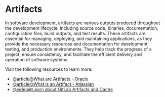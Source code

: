 # Artifacts

In software development, artifacts are various outputs produced throughout the development lifecycle, including source code, binaries, documentation, configuration files, build outputs, and test results. These artifacts are essential for managing, deploying, and maintaining applications, as they provide the necessary resources and documentation for development, testing, and production environments. They help track the progress of a project, ensure consistency, and facilitate the efficient delivery and operation of software systems.

Visit the following resources to learn more:

- [@article@What are Artifacts - Oracle](https://docs.oracle.com/en-us/iaas/Content/devops/using/artifacts.htm)
- [@article@What is an Artifact - Atlassian](https://support.atlassian.com/bitbucket-cloud/docs/use-artifacts-in-steps/)
- [@video@Learn about GitLab Artifacts and Cache](https://www.youtube.com/watch?v=gEfsCU-Sj1g)